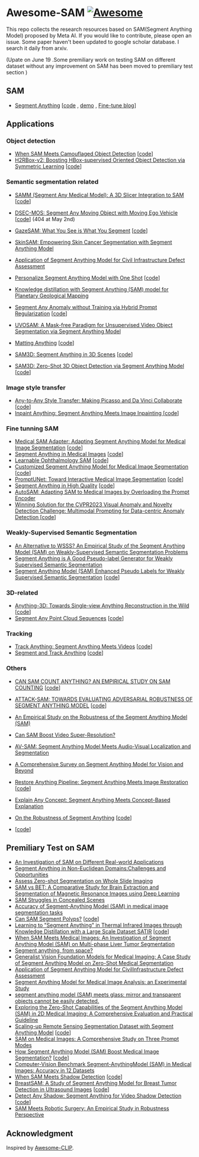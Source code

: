 # Awesome-SAM [![Awesome](https://cdn.rawgit.com/sindresorhus/awesome/d7305f38d29fed78fa85652e3a63e154dd8e8829/media/badge.svg)](https://github.com/sindresorhus/awesome)
This repo collects the research resources based on SAM(Segment Anything Model) proposed by Meta AI. If you would like to contribute, please open an issue.
Some paper haven't been updated to google scholar database. I search it daily from arxiv. 

(Upate on June 19 .Some premiliary  work on  testing SAM on different dataset without any improvement on SAM has been moved to  premiliary  test section )


## SAM 
- [Segment Anything](https://arxiv.org/abs/2304.02643) [[code](https://segment-anything.com/) , [demo](https://segment-anything.com/) , [Fine-tune blog](https://encord.com/blog/learn-how-to-fine-tune-the-segment-anything-model-sam/)]



## Applications

### Object detection

- [When SAM Meets Camouflaged Object Detection](https://arxiv.org/abs/2304.04709) [[code](https://github.com/luckybird1994/SAMCOD)]
- [H2RBox-v2: Boosting HBox-supervised Oriented
Object Detection via Symmetric Learning](https://arxiv.org/pdf/2304.04403.pdf) [[code](https://github.com/Li-Qingyun/sam-mmrotate)]


### Semantic segmentation  related

- [ SAMM (Segment Any Medical Model): A 3D Slicer Integration to SAM](https://arxiv.org/abs/2304.04738) [[code](https://github.com/bingogome/samm)]
- [DSEC-MOS: Segment Any Moving Object with Moving Ego Vehicle](https://arxiv.org/pdf/2305.00126.pdf) [[code](https://github.com/ZZY-Zhou/DSEC-MOS)] (404 at May 2nd)

- [GazeSAM: What You See is What You Segment](https://arxiv.org/pdf/2304.13844.pdf) [[code](https://github.com/ukaukaaaa/GazeSAM)]
- [SkinSAM: Empowering Skin Cancer Segmentation with Segment Anything Model](https://arxiv.org/pdf/2304.13973.pdf) 
- [Application of Segment Anything Model for Civil Infrastructure Defect Assessment](https://arxiv.org/pdf/2304.12600.pdf) 

- [Personalize Segment Anything Model with One Shot](https://arxiv.org/pdf/2305.03048.pdf) [[code](https://github.com/ZrrSkywalker/Personalize-SAM)]

- [Knowledge distillation with Segment Anything (SAM) model for Planetary Geological Mapping](https://arxiv.org/pdf/2305.07586.pdf) 
- [Segment Any Anomaly without Training via Hybrid Prompt Regularization](https://arxiv.org/pdf/2305.10724.pdf) [[code](https://github.com/caoyunkang/Segment-Any-Anomaly)]
- [UVOSAM: A Mask-free Paradigm for Unsupervised Video Object Segmentation via Segment Anything Model](https://arxiv.org/pdf/2305.12659.pdf) 


- [Matting Anything](https://arxiv.org/pdf/2306.05399.pdf) [[code](https://github.com/SHI-Labs/Matting-Anything)]
- [SAM3D: Segment Anything in 3D Scenes](https://arxiv.org/pdf/2306.03908.pdf) [[code](https://github.com/Pointcept/SegmentAnything3D)]
- [SAM3D: Zero-Shot 3D Object Detection via Segment Anything Model](https://arxiv.org/pdf/2306.02245.pdf) [[code](https://github.com/DYZhang09/SAM3D)]


### Image style transfer
- [ Any-to-Any Style Transfer: Making Picasso and Da Vinci Collaborate ](https://arxiv.org/abs/2304.09728) [[code](https://github.com/Huage001/Transfer-Any-Style)]
- [ Inpaint Anything: Segment Anything Meets Image Inpainting ](https://arxiv.org/abs/2304.06790) [[code](https://github.com/geekyutao/Inpaint-Anything)]

### Fine tunning SAM 
- [Medical SAM Adapter: Adapting Segment Anything Model for Medical Image Segmentation](https://arxiv.org/pdf/2304.12620.pdf) [[code](https://github.com/WuJunde/Medical-SAM-Adapter)]
- [Segment Anything in Medical Images](https://arxiv.org/pdf/2304.12306.pdf) [[code](https://github.com/bowang-lab/MedSAM)]
- [Learnable Ophthalmology SAM](https://arxiv.org/pdf/2304.13425.pdf) [[code](https://github.com/Qsingle/LearnablePromptSAM)]
- [Customized Segment Anything Model for Medical Image Segmentation](https://arxiv.org/pdf/2304.13785.pdf) [[code](https://github.com/hitachinsk/SAMed)]
- [PromptUNet: Toward Interactive Medical Image Segmentation](https://arxiv.org/pdf/2305.10300.pdf) [[code](https://github.com/WuJunde/PromptUNet)]
- [Segment Anything in High Quality](https://arxiv.org/pdf/2306.01567.pdf) [[code](https://github.com/SysCV/SAM-HQ)]
- [AutoSAM: Adapting SAM to Medical Images by Overloading the Prompt Encoder](https://arxiv.org/pdf/2306.06370.pdf) 
- [Winning Solution for the CVPR2023 Visual Anomaly and Novelty Detection Challenge: Multimodal Prompting for Data-centric Anomaly Detection
](https://arxiv.org/abs/2306.09067v1) [[code](https://github.com/caoyunkang/Segment-Any-Anomaly)]

### Weakly-Supervised Semantic Segmentation
- [An Alternative to WSSS? An Empirical Study of the Segment Anything Model (SAM) on Weakly-Supervised Semantic Segmentation Problems](https://arxiv.org/pdf/2305.01586.pdf) 
- [Segment Anything is A Good Pseudo-label Generator for Weakly Supervised Semantic Segmentation](https://arxiv.org/pdf/2305.01275.pdf) 
- [Segment Anything Model (SAM) Enhanced Pseudo Labels for Weakly Supervised Semantic Segmentation](https://arxiv.org/pdf/2305.05803.pdf) [[code](https://github.com/cskyl/SAM_WSSS)]


### 3D-related
- [Anything-3D: Towards Single-view Anything Reconstruction in the Wild](https://arxiv.org/abs/2304.10261) [[code](https://github.com/Anything-of-anything/Anything-3D)]
- [Segment Any Point Cloud Sequences](https://arxiv.org/abs/2306.09347) [[code](https://github.com/youquanl/Segment-Any-Point-Cloud)]

### Tracking
- [Track Anything: Segment Anything Meets Videos](https://arxiv.org/pdf/2304.11968.pdf) [[code](https://github.com/gaomingqi/Track-Anything)]
- [Segment and Track Anything](https://arxiv.org/pdf/2305.06558.pdf) [[code](https://github.com/z-x-yang/Segment-and-Track-Anything)]



### Others
- [CAN SAM COUNT ANYTHING? AN EMPIRICAL STUDY ON SAM COUNTING](https://arxiv.org/pdf/2304.10817.pdf) [[code](https://github.com/Vision-Intelligence-and-Robots-Group/count-anything)]
- [ATTACK-SAM: TOWARDS EVALUATING ADVERSARIAL ROBUSTNESS OF SEGMENT ANYTHING MODEL](https://arxiv.org/pdf/2305.00866.pdf) [[code](https://github.com/chenshuang-zhang/attack-sam)]
- [An Empirical Study on the Robustness of the Segment Anything Model (SAM)](https://arxiv.org/pdf/2305.06422.pdf) 
- [Can SAM Boost Video Super-Resolution? ](https://arxiv.org/pdf/2305.06524.pdf) 
- [AV-SAM: Segment Anything Model Meets Audio-Visual Localization and Segmentation](https://arxiv.org/pdf/2305.01836.pdf) 
- [A Comprehensive Survey on Segment Anything Model for Vision and Beyond](https://arxiv.org/pdf/2305.08196.pdf) 
- [Restore Anything Pipeline: Segment Anything Meets Image Restoration](https://arxiv.org/pdf/2305.13093.pdf) [[code](https://github.com/eth-siplab/RAP)]
- [Explain Any Concept: Segment Anything Meets Concept-Based Explanation](https://arxiv.org/pdf/2305.10289.pdf) 
- [On the Robustness of Segment Anything](https://arxiv.org/pdf/2305.16220.pdf) [[code]()]

- []() [[code]()]

##  Premiliary  Test on SAM 
- [An Investigation of SAM on Different Real-world Applications](https://arxiv.org/pdf/2304.05750.pdf) 
- [Segment Anything in Non-Euclidean Domains:Challenges and Opportunities](https://arxiv.org/pdf/2304.11595.pdf) 
- [ Assess Zero-shot Segmentation on Whole Slide Imaging](https://arxiv.org/abs/2304.04155) 
- [ SAM vs BET: A Comparative Study for Brain Extraction and Segmentation of Magnetic Resonance Images using Deep Learning](https://arxiv.org/abs/2304.04738)
-  [SAM Struggles in Concealed Scenes](https://arxiv.org/abs/2304.06022) 
- [Accuracy of Segment-Anything Model (SAM) in medical image segmentation tasks](https://arxiv.org/abs/2304.09324) 
- [Can SAM Segment Polyps?](https://arxiv.org/abs/2304.07583) [[code](https://github.com/taozh2017/SAMPolyp)]
- [Learning to "Segment Anything" in Thermal Infrared Images through Knowledge Distillation with a Large Scale Dataset SATIR](https://arxiv.org/abs/2304.07969) [[code](https://github.com/chenjzBUAA/SATIR)]
- [When SAM Meets Medical Images: An Investigation of Segment Anything Model (SAM) on Multi-phase Liver Tumor Segmentation](https://arxiv.org/abs/2304.08506)
- [Segment anything, from space?](https://arxiv.org/pdf/2304.13000.pdf) 
- [Generalist Vision Foundation Models for Medical Imaging: A Case Study of Segment Anything Model on Zero-Shot Medical Segmentation](https://arxiv.org/pdf/2304.12637.pdf) 
- [Application of Segment Anything Model for CivilInfrastructure Defect Assessment](https://arxiv.org/pdf/2304.12600.pdf) 
- [Segment Anything Model for Medical Image Analysis: an Experimental Study](https://arxiv.org/pdf/2304.10517.pdf) 
- [segment anything model (SAM) meets glass: mirror and transparent objects cannot be easily detected.](https://arxiv.org/pdf/2305.00278.pdf)
- [Exploring the Zero-Shot Capabilities of the Segment Anything Model (SAM) in 2D Medical Imaging: A Comprehensive Evaluation and Practical Guideline](https://arxiv.org/pdf/2305.00109.pdf)
-  [Scaling-up Remote Sensing Segmentation Dataset with Segment Anything Model](https://arxiv.org/pdf/2305.02034.pdf) [[code](https://github.com/ViTAE-Transformer/SAMRS)]
- [SAM on Medical Images: A Comprehensive Study on Three Prompt Modes](https://arxiv.org/pdf/2305.00035.pdf)
-  [How Segment Anything Model (SAM) Boost Medical Image Segmentation?](https://arxiv.org/pdf/2305.03678.pdf) [[code](https://github.com/YichiZhang98/SAM4MIS)]
- [Computer-Vision Benchmark Segment-AnythingModel (SAM) in Medical Images: Accuracy in 12 Datasets](https://arxiv.org/pdf/2304.09324.pdf)
-  [When SAM Meets Shadow Detection](https://arxiv.org/pdf/2305.11513.pdf) [[code](https://github.com/LeipingJie/SAMShadow)]
- [BreastSAM: A Study of Segment Anything Model for Breast Tumor Detection in Ultrasound Images](https://arxiv.org/pdf/2305.12447.pdf) [[code]()]
- [Detect Any Shadow: Segment Anything for Video Shadow Detection](https://arxiv.org/pdf/2305.16698.pdf) [[code](https://github.com/harrytea/Detect-AnyShadow)]
- [SAM Meets Robotic Surgery: An Empirical Study in Robustness Perspective](https://arxiv.org/pdf/2304.14674.pdf) 
## Acknowledgment
Inspired by [Awesome-CLIP](https://github.com/yzhuoning/Awesome-CLIP).  
